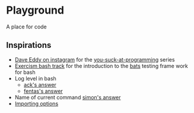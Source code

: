 # Playground

A place for code

## Inspirations

- [Dave Eddy on instagram](https://www.instagram.com/yousuckatprogramming) for the [you-suck-at-programming](https://github.com/bahamas10/you-suck-at-programming) series
- [Exercism bash track](https://exercism.org/tracks/bash) for the introduction to the [bats](https://github.com/sstephenson/bats) testing frame work for bash
- Log level in bash
  - [ack's answer](https://stackoverflow.com/questions/2189281/how-to-call-getopts-in-bash-multiple-times)
  - [fentas's answer](https://stackoverflow.com/a/33597663)
- Name of current command [simon's answer](https://stackoverflow.com/questions/5077836/bash-how-to-find-current-shell-command)
- [Importing options](https://stackoverflow.com/a/39451572/6096722)